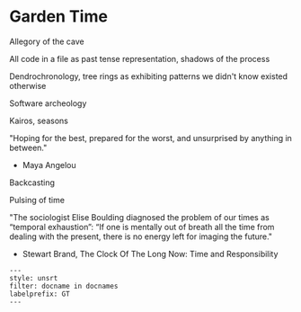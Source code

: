 # Garden Time

Allegory of the cave

All code in a file as past tense representation, shadows of the process

Dendrochronology, tree rings as exhibiting patterns we didn't know existed otherwise

Software archeology

Kairos, seasons

"Hoping for the best, prepared for the worst, and unsurprised by anything in between."
- Maya Angelou

Backcasting

Pulsing of time

"The sociologist Elise Boulding diagnosed the problem of our times as “temporal exhaustion”: “If one is mentally out of breath all the time from dealing with the present, there is no energy left for imaging the future."
- Stewart Brand, The Clock Of The Long Now: Time and Responsibility

```{bibliography}
---
style: unsrt
filter: docname in docnames
labelprefix: GT
---
```

